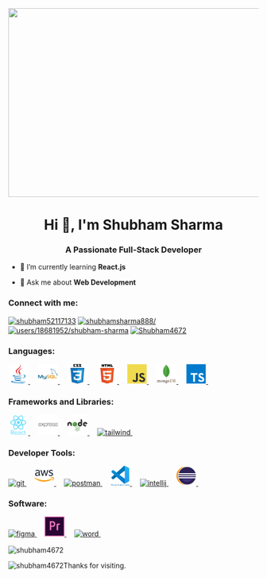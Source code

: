 <div align='center'>
   <img src="https://camo.githubusercontent.com/2366b34bb903c09617990fb5fff4622f3e941349e846ddb7e73df872a9d21233/68747470733a2f2f63646e2e6472696262626c652e636f6d2f75736572732f3733303730332f73637265656e73686f74732f363538313234332f6176656e746f2e676966" height="380" width="600" align="center"/><br/>
</div>
<h1 align="center">Hi 👋, I'm Shubham Sharma</h1>
<h3 align="center">A Passionate Full-Stack Developer</h3>

- 🌱 I’m currently learning **React.js**

- 💬 Ask me about **Web Development**

<h3 align="left">Connect with me:</h3>
<p align="left">
<a href="https://twitter.com/shubham5211713" target="blank"><img align="center" src="https://raw.githubusercontent.com/rahuldkjain/github-profile-readme-generator/master/src/images/icons/Social/twitter.svg" alt="shubham52117133" height="30" width="40" /></a>
<a href="https://linkedin.com/in/shubhamsharma888/" target="blank"><img align="center" src="https://raw.githubusercontent.com/rahuldkjain/github-profile-readme-generator/master/src/images/icons/Social/linked-in-alt.svg" alt="shubhamsharma888/" height="30" width="40" /></a>
<a href="https://stackoverflow.com/users/18681952/shubham-sharma" target="blank"><img align="center" src="https://raw.githubusercontent.com/rahuldkjain/github-profile-readme-generator/master/src/images/icons/Social/stack-overflow.svg" alt="users/18681952/shubham-sharma" height="30" width="40" /></a>
<a href="https://discord.gg/Shubham4672" target="blank"><img align="center" src="https://raw.githubusercontent.com/rahuldkjain/github-profile-readme-generator/master/src/images/icons/Social/discord.svg" alt="Shubham4672" height="30" width="40" /></a>
</p>

<h3 align="left">Languages:</h3>
<p align="left">
  <a href="https://www.java.com" target="_blank" rel="noreferrer">
    <img src="https://raw.githubusercontent.com/devicons/devicon/master/icons/java/java-original.svg" alt="java" width="40" height="40"/>
  </a> &nbsp; &nbsp;
  <a href="https://www.mysql.com/" target="_blank" rel="noreferrer">
    <img src="https://raw.githubusercontent.com/devicons/devicon/master/icons/mysql/mysql-original-wordmark.svg" alt="mysql" width="40" height="40"/>
  </a> &nbsp; &nbsp;
  <a href="https://www.w3schools.com/css/" target="_blank" rel="noreferrer">
    <img src="https://raw.githubusercontent.com/devicons/devicon/master/icons/css3/css3-original-wordmark.svg" alt="css3" width="40" height="40"/>
  </a> &nbsp; &nbsp;
  <a href="https://www.w3.org/html/" target="_blank" rel="noreferrer">
    <img src="https://raw.githubusercontent.com/devicons/devicon/master/icons/html5/html5-original-wordmark.svg" alt="html5" width="40" height="40"/>
  </a> &nbsp; &nbsp;
  <a href="https://developer.mozilla.org/en-US/docs/Web/JavaScript" target="_blank" rel="noreferrer">
    <img src="https://raw.githubusercontent.com/devicons/devicon/master/icons/javascript/javascript-original.svg" alt="javascript" width="40" height="40"/>
  </a> &nbsp; &nbsp;
  <a href="https://www.mongodb.com/" target="_blank" rel="noreferrer">
    <img src="https://raw.githubusercontent.com/devicons/devicon/master/icons/mongodb/mongodb-original-wordmark.svg" alt="mongodb" width="40" height="40"/>
  </a> &nbsp; &nbsp;
  <a href="https://www.typescriptlang.org/" target="_blank" rel="noreferrer">
    <img src="https://raw.githubusercontent.com/devicons/devicon/master/icons/typescript/typescript-original.svg" alt="typescript" width="40" height="40"/>
  </a> &nbsp; &nbsp;
</p>

<h3 align="left">Frameworks and Libraries:</h3>
<p align="left">
  <a href="https://reactjs.org/" target="_blank" rel="noreferrer">
    <img src="https://raw.githubusercontent.com/devicons/devicon/master/icons/react/react-original-wordmark.svg" alt="react" width="40" height="40"/>
  </a> &nbsp; &nbsp;
  <a href="https://expressjs.com" target="_blank" rel="noreferrer">
    <img src="https://raw.githubusercontent.com/devicons/devicon/master/icons/express/express-original-wordmark.svg" alt="express" width="40" height="40"/>
  </a> &nbsp; &nbsp;
  <a href="https://nodejs.org" target="_blank" rel="noreferrer">
    <img src="https://raw.githubusercontent.com/devicons/devicon/master/icons/nodejs/nodejs-original-wordmark.svg" alt="nodejs" width="40" height="40"/>
  </a> &nbsp; &nbsp;
  <a href="https://tailwindcss.com/" target="_blank" rel="noreferrer">
    <img src="https://www.vectorlogo.zone/logos/tailwindcss/tailwindcss-icon.svg" alt="tailwind" width="40" height="40"/>
  </a> &nbsp; &nbsp;
</p>

<h3 align="left">Developer Tools:</h3>
<p align="left">
  <a href="https://git-scm.com/" target="_blank" rel="noreferrer">
    <img src="https://www.vectorlogo.zone/logos/git-scm/git-scm-icon.svg" alt="git" width="40" height="40"/>
  </a> &nbsp; &nbsp;
  <a href="https://aws.amazon.com" target="_blank" rel="noreferrer">
    <img src="https://raw.githubusercontent.com/devicons/devicon/master/icons/amazonwebservices/amazonwebservices-original-wordmark.svg" alt="aws" width="40" height="40"/>
  </a> &nbsp; &nbsp;
   <a href="https://postman.com" target="_blank" rel="noreferrer"> 
      <img src="https://www.vectorlogo.zone/logos/getpostman/getpostman-icon.svg" alt="postman" width="40" height="40"/>
   </a> &nbsp; &nbsp;
  <a href="https://code.visualstudio.com/" target="_blank" rel="noreferrer">
    <img src="https://raw.githubusercontent.com/devicons/devicon/master/icons/vscode/vscode-original-wordmark.svg" alt="vscode" width="40" height="40"/>
  </a> &nbsp; &nbsp;
  <a href="https://www.jetbrains.com/idea/" target="_blank" rel="noreferrer">
    <img src="https://resources.jetbrains.com/storage/products/company/brand/logos/IntelliJ_IDEA_icon.svg" alt="intellij" width="40" height="40"/>
  </a> &nbsp; &nbsp;
  <a href="https://www.eclipse.org/" target="_blank" rel="noreferrer">
    <img src="https://raw.githubusercontent.com/devicons/devicon/master/icons/eclipse/eclipse-original.svg" alt="eclipse" width="40" height="40"/>
  </a> &nbsp; &nbsp;
</p>

<h3 align="left">Software:</h3>
<p align="left">
  <a href="https://www.figma.com/" target="_blank" rel="noreferrer">
    <img src="https://www.vectorlogo.zone/logos/figma/figma-icon.svg" alt="figma" width="40" height="40"/>
  </a> &nbsp; &nbsp;
  <a href="https://www.adobe.com/products/premiere.html" target="_blank" rel="noreferrer">
    <img src="https://raw.githubusercontent.com/devicons/devicon/master/icons/premierepro/premierepro-original.svg" alt="premierepro" width="40" height="40"/>
  </a> &nbsp; &nbsp;
  <a href="https://www.microsoft.com/en-in/microsoft-365/products-apps-services" target="_blank" rel="noreferrer">
    <img src="https://www.cdnlogo.com/logos/o/96/office.svg" alt="word" width="40" height="40"/>
  </a> &nbsp; &nbsp;
</p>

<p><img align="center" src="https://github-readme-streak-stats.herokuapp.com/?user=shubham4672&theme=highcontrast" alt="shubham4672" /></p>
<img src="https://komarev.com/ghpvc/?username=shubham4672&label=Profile%20views&color=0e75b6&style=flat" alt="shubham4672" />Thanks for visiting.
